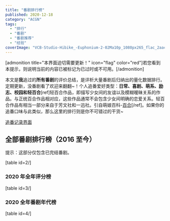 ```yaml
---
title: "番剧排行榜"
published: 2020-12-18
category: "ACGN"
tags:
  - "排行"
  - "番剧"
  - "番剧推荐"
  - "经验"
coverImage: "VCB-Studio-Hibike_-Euphonium-2-02Ma10p_1080px265_flac_2aac.mkv_20201226_221957.529.png"
---
```


\[admonition title="本界面迫切需要更新！" icon="flag" color="red"\]若您看到本提示，则说明当前的内容已被标记为已过时或不可用。\[/admonition\]

本文是**我**追过的**所有番剧**的评价总结，是评析大量番剧后归纳出的量化数据排行。定期更新，没番剧看了欢迎来翻翻~！个人追番爱好类型：**日常、喜剧、萌系、励志、校园和轻百合**\[ref\]轻百合作品，即描写少女间的友谊以及模糊暧昧关系的作品。与正统百合作品相对应，这些作品通常不会包含少女间明确的恋爱关系。轻百合作品有相当一部分来自于芳文社和一迅社。引自萌娘百科-[百合](<https://zh.moegirl.org.cn/%E7%99%BE%E5%90%88(%E8%90%8C%E5%B1%9E%E6%80%A7)#%E8%BD%BB%E7%99%BE%E5%90%88/%E5%90%AB%E6%9C%89%E8%BD%BB%E5%BA%A6%E7%99%BE%E5%90%88%E5%85%83%E7%B4%A0>)\[/ref\]。如果你的追番口味与此类似，那么这里的排行则是你不可错过的干货~

[追番记录界面](https://magma.ink/fan/)

## 全部番剧排行榜（2016 至今）

提示：这部分仅包含已完结番剧。

\[table id=2/\]

### 2020 年全年评分榜

\[table id=3/\]

### 2020 全年番剧年代榜

\[table id=4/\]
